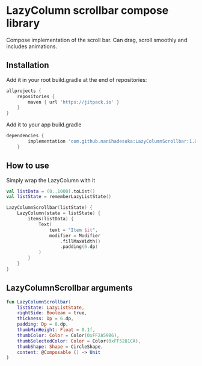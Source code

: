 # LazyColumn scrollbar compose library

Compose implementation of the scroll bar. Can drag, scroll smoothly and includes animations.

## Installation

Add it in your root build.gradle at the end of  repositories:

```groovy
allprojects {
    repositories {
        maven { url 'https://jitpack.io' }
    }
}
```

Add it to your app build.gradle

```groovy
dependencies {
        implementation 'com.github.nanihadesuka:LazyColumnScrollbar:1.0.3'
    }
```

## How to use

Simply wrap the LazyColumn with it

```kotlin
val listData = (0..1000).toList()
val listState = rememberLazyListState()

LazyColumnScrollbar(listState) {
    LazyColumn(state = listState) {
        items(listData) {
            Text(
                text = "Item $it",
                modifier = Modifier
                    .fillMaxWidth()
                    .padding(6.dp)
            )
        }
    }
}
```

## LazyColumnScrollbar arguments

```kotlin
fun LazyColumnScrollbar(
    listState: LazyListState,
    rightSide: Boolean = true,
    thickness: Dp = 6.dp,
    padding: Dp = 8.dp,
    thumbMinHeight: Float = 0.1f,
    thumbColor: Color = Color(0xFF2A59B6),
    thumbSelectedColor: Color = Color(0xFF5281CA),
    thumbShape: Shape = CircleShape,
    content: @Composable () -> Unit
)
```